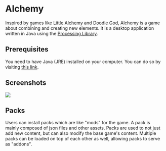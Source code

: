 # Alchemy

Inspired by games like [Little Alchemy](https://littlealchemy.com/) and [Doodle God](http://doodlegod.com/games/doodle-god/#all), Alchemy is a game about combining and creating new elements. It is a desktop application written in Java using the [Processing Library](https://processing.org/).

## Prerequisites

You need to have Java (JRE) installed on your computer. You can do so by visiting [this link](https://www.java.com/en/download/help/download_options.xml).

## Screenshots

![](https://cdn.discordapp.com/attachments/269226485951234068/664307072564985876/screenshot.png)

## Packs

Users can install packs which are like "mods" for the game. A pack is mainly composed of json files and other assets. Packs are used to not just add new content, but can also modify the base game's content. Multiple packs can be loaded on top of each other as well, allowing packs to serve as "addons".
